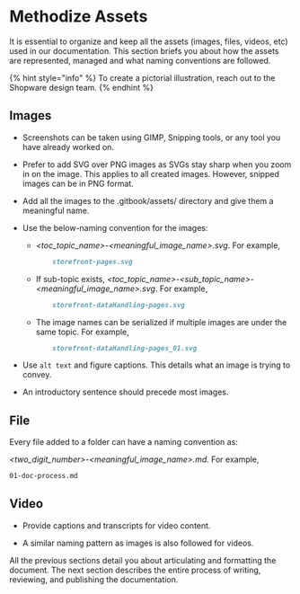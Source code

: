 # Methodize Assets

It is essential to organize and keep all the assets (images, files, videos, etc) used in our documentation. This section briefs you about how the assets are represented, managed and what naming conventions are followed.

{% hint style="info" %} To create a pictorial illustration, reach out to the Shopware design team.
{% endhint %}

## Images

* Screenshots can be taken using GIMP, Snipping tools, or any tool you have already worked on.

* Prefer to add SVG over PNG images as SVGs stay sharp when you zoom in on the image. This applies to all created images. However, snipped images can be in PNG format.

* Add all the images to the .gitbook/assets/ directory and give them a meaningful name.

* Use the below-naming convention for the images:

  * *<toc_topic_name>-<meaningful_image_name>.svg*. For example,

    ```markdown
        storefront-pages.svg
    ```

  * If sub-topic exists, *<toc_topic_name>-<sub_topic_name>-<meaningful_image_name>.svg*. For example,

    ```markdown
        storefront-dataHandling-pages.svg 
    ```

  * The image names can be serialized if multiple images are under the same topic. For example,

    ```markdown
        storefront-dataHandling-pages_01.svg
    ```

* Use `alt text` and figure captions. This details what an image is trying to convey.

* An introductory sentence should precede most images.

## File

Every file added to a folder can have a naming convention as:

*<two_digit_number>-<meaningful_image_name>.md.* For example,

```markdown
01-doc-process.md
```

## Video

* Provide captions and transcripts for video content.

* A similar naming pattern as images is also followed for videos.

All the previous sections detail you about articulating and formatting the document. The next section describes the entire process of writing, reviewing, and publishing the documentation.
